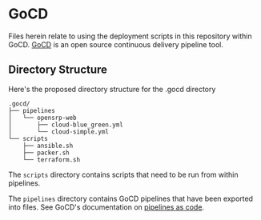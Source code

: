 # GoCD

Files herein relate to using the deployment scripts in this repository within GoCD. [GoCD](https://www.gocd.org/) is an open source continuous delivery pipeline tool.

## Directory Structure

Here's the proposed directory structure for the .gocd directory

```shell
.gocd/
├── pipelines
│   └── opensrp-web
│       ├── cloud-blue_green.yml
│       └── cloud-simple.yml
└── scripts
    ├── ansible.sh
    ├── packer.sh
    └── terraform.sh
```

The `scripts` directory contains scripts that need to be run from within pipelines.

The `pipelines` directory contains GoCD pipelines that have been exported into files. See GoCD's documentation on [pipelines as code](https://docs.gocd.org/current/advanced_usage/pipelines_as_code.html).

